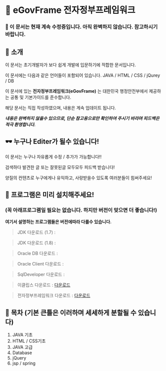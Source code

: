 # :flags:  eGovFrame 전자정부프레임워크  

  
### :hatching_chick: 이 문서는 현재 계속 수정중입니다. 아직 완벽하지 않습니다. 참고하시기 바랍니다.
  
## :rabbit: 소개  
이 문서는 초기개발자가 보다 쉽게 개발에 입문하기에 적합한 문서입니다.



이 문서에는 다음과 같은 언어들이 포함되어 있습니다. JAVA / HTML / CSS / jQurey / DB 


이 문서에 있는 **전자정부프레임워크(eGovFrame)** 는 대한민국 행정안전부에서 제공하는 공통 및 기본가이드를 준수합니다.


해당 문서는 직접 작성하였으며, 내용은 계속 업데이트 됩니다.


***내용은 완벽하지 않을수 있으므로, 단순 참고용으로만 확인하여 주시기 바라며 피드백은 적극 환영합니다.***

## :dark_sunglasses:  누구나 Editer가 될수 있습니다!
이 문서는 누구나 자유롭게 수정 / 추가가 가능합니다!!


검색하다 발견한 글 또는 잘못된글 모두모두 피드백 받습니다!


양질의 컨텐츠로 누구에게나 유익하고, 사랑받을수 있도록 여러분들이 힘써주세요!



## :herb: 프로그램은 미리 설치해주세요! 
### (꼭 아래프로그램일 필요는 없습니다. 하지만 버전이 맞으면 더 좋습니다!)
**여기서 설명하는 프로그램들은 버전에따라 다를수 있습니다.**


> JDK 다운로드 (1.7)        : 


> JDK 다운로드 (1.8)        : 


> Oracle DB 다운로드        : 


> Oracle Client 다운로드    : 


> SqlDeveloper 다운로드     : 


> 이클립스 다운로드          : [다운로드](https://www.eclipse.org/downloads/packages/release/kepler)


> 전자정부프레임워크 다운로드 : [다운로드](https://www.egovframe.go.kr/EgovRunEnvReleaseNote.jsp?menu=3&submenu=1)





## :mag_right: 목차 (기본 큰틀은 이러하며 세세하게 분할될 수 있습니다)
1. JAVA 기초
2. HTML / CSS기초
3. JAVA 고급
4. Database
5. jQuery
6. jsp / spring


>> 
